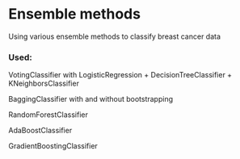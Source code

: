 # Ensemble methods

Using various ensemble methods to classify breast cancer data

### Used:

VotingClassifier with LogisticRegression + DecisionTreeClassifier + KNeighborsClassifier

BaggingClassifier with and without bootstrapping

RandomForestClassifier

AdaBoostClassifier

GradientBoostingClassifier
